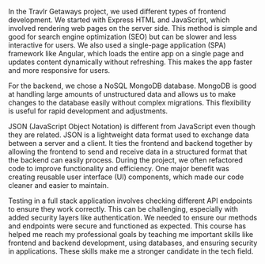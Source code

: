 In the Travlr Getaways project, we used different types of frontend development. We started with Express HTML and JavaScript, which involved rendering web pages on the server side. This method is simple and good for search engine optimization (SEO) but can be slower and less interactive for users. We also used a single-page application (SPA) framework like Angular, which loads the entire app on a single page and updates content dynamically without refreshing. This makes the app faster and more responsive for users.

For the backend, we chose a NoSQL MongoDB database. MongoDB is good at handling large amounts of unstructured data and allows us to make changes to the database easily without complex migrations. This flexibility is useful for rapid development and adjustments.

JSON (JavaScript Object Notation) is different from JavaScript even though they are related. JSON is a lightweight data format used to exchange data between a server and a client. It ties the frontend and backend together by allowing the frontend to send and receive data in a structured format that the backend can easily process. During the project, we often refactored code to improve functionality and efficiency. One major benefit was creating reusable user interface (UI) components, which made our code cleaner and easier to maintain.

Testing in a full stack application involves checking different API endpoints to ensure they work correctly. This can be challenging, especially with added security layers like authentication. We needed to ensure our methods and endpoints were secure and functioned as expected. This course has helped me reach my professional goals by teaching me important skills like frontend and backend development, using databases, and ensuring security in applications. These skills make me a stronger candidate in the tech field.
